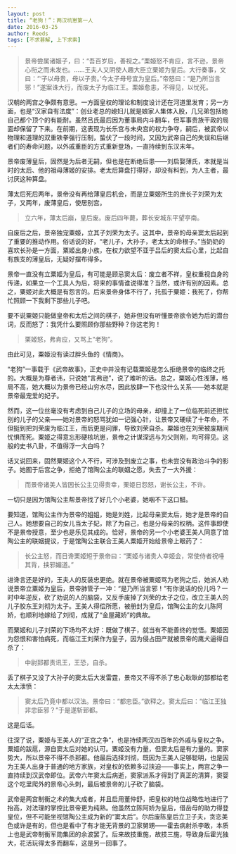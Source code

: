 ```yaml
---
layout: post
title: “老狗！”：两汉坑崽第一人
date: 2016-03-25
author: Reeds
tags: [不求甚解, 上下求索]
---
```


> 景帝尝属诸姬子，曰：“吾百岁后，善视之。”栗姬怒不肯应，言不逊，景帝心衔之而未发也。……王夫人又阴使人趣大臣立栗姬为皇后。大行奏事，文曰：“‘子以母贵，母以子贵。’今太子母号宜为皇后。”帝怒曰：“是乃所当言邪！”遂案诛大行，而废太子为临江王。栗姬愈恚，不得见，以忧死。

汉朝的两宫之争颇有意思。一方面皇权的理论和制度设计还在河道里发育；另一方面，也是“汉家自有法度”：创业老总的媳妇儿就是娘家人集体入股，几兄弟包括她自己都个顶个的有能耐。虽然吕氏最后因为董事局内斗翻车，但军事贵族干政的局面却保留了下来。在前期，这表现为长乐宫与未央宫的权力争夺，嗣后，被武帝以物理和道理的双重铁拳强行压制，蛰伏了一段时间，又因为武帝自己的失误和后继者们的寿命问题，以外戚重臣的方式重新登场，一直持续到东汉末年。

景帝废薄皇后，固然是为后者无嗣，但也是在断绝后患——刘启娶薄氏，本就是当时的太后、他的祖母薄姬的安排。老太后算盘打得好，却没有料到，为人主者，最讨厌这种算盘。

薄太后死后两年，景帝没有再给薄皇后机会，而是立粟姬所生的庶长子刘荣为太子，又两年，废薄皇后，使居别宫。 

> 立六年，薄太后崩，皇后废。废后四年薨，葬长安城东平望亭南。 

自废后之后，景帝独宠粟姬，立其子刘荣为太子。这其中，景帝的母亲窦太后起到了重要的推动作用。俗话说的好，“老儿子，大孙子，老太太的命根子。”当奶奶的喜欢长孙是一方面，粟姬出身小族，在权力欲望不亚于吕后的窦太后心里，比起自有族支的薄皇后，无疑好摆布得多。

景帝一直没有立粟姬为皇后，有可能是顾忌窦太后：废立者不祥，皇权重视自身的传递，如果立一个工具人为后，将来的事情谁说得准？当然，或许有别的因素。总之，粟姬对此大概是有怨言的。后来景帝身体不行了，托孤于粟姬：我死了，你帮忙照顾一下我剩下那些儿子吧。

要不说粟姬只能做皇帝和太后之间的棋子，她非但没有听懂景帝欲令她为后的潜台词，反而怒了：我凭什么要照顾你那些野种？你这老狗！

> 栗姬怒，弗肯应，又骂上“老狗”。

由此可见，粟姬没有读过胖头鱼的《情商》。

“老狗”一事载于《武帝故事》，正史中并没有记载粟姬是怎么拒绝景帝的临终之托的。大概是为尊者讳，只说她“言弗逊”，说了难听的话。总之，粟姬心性浅薄，格局不高，她大概以为景帝已经山穷水尽，因此放肆一下也没什么关系——她本就是景帝最宠爱的妃子。

然而，这一位丝毫没有考虑到自己儿子的立场的母亲，却撞上了一位临死前还担忧别的儿子的父亲——她对景帝的怒骂犹如一记强心针，让景帝又硬续了十年命，不但挺到把刘荣废为临江王，而后更是问罪，导致刘荣自杀。粟姬也在刘荣被废期间忧惧而死。粟姬之得意忘形硬核坑崽，景帝之计谋深远与为父则刚，均可得见。这般的史书八卦，不值得浮一大白吗？

话又说回来，固然粟姬这个人不行，可涉及到废立之事，也未尝没有政治斗争的影子。她囿于后宫之争，拒绝了馆陶公主的联姻之愿，失去了一大外援：

> 而景帝诸美人皆因长公主见得贵幸，栗姬日怨怒，谢长公主，不许。

一切只是因为馆陶公主帮景帝找了好几个小老婆，她咽不下这口醋。

要知道，馆陶公主作为景帝的姐姐，她是刘姓，比起母亲窦太后，她才是景帝的自己人。她想要自己的女儿当太子妃，除了为自己，也是分母亲的权柄。这件事即使不是景帝授意，至少也是乐见其成的。恰好，景帝的另一个小老婆王美人同意了馆陶公主的联姻提议，于是馆陶公主联合王美人粟姬开始给景帝上眼药了：

> 长公主怒，而日谗栗姬短于景帝曰：“栗姬与诸贵人幸姬会，常使侍者祝唾其背，挟邪媚道。”

进谗言还是好的，王夫人的反装忠更绝。就在景帝被粟姬骂为老狗之后，她派人劝说景帝立粟姬为皇后，景帝肺管子一冲：“是乃所当言邪！”有你说话的份儿吗？一时中年逆反，砍了劝说的人的脑袋，又反手废掉了刘荣的太子之位，改立王美人的儿子胶东王刘彻为太子。王美人得偿所愿，被册封为皇后，馆陶公主的女儿陈阿娇，也顺利地嫁给了刘彻，成就了“金屋藏娇”的典故。

而粟姬和儿子刘荣的下场均不太好：既做了棋子，就当有不能善终的觉悟。粟姬因为怨恨和害怕病死，而临江王刘荣作为皇子，因为侵占田产就被景帝的鹰犬逼得自杀了：

> 中尉郅都责讯王，王恐，自杀。

丢了棋子又没了大孙子的窦太后大发雷霆，景帝又不得不杀了忠心耿耿的郅都给老太太泄愤：

> 窦太后乃竟中都以汉法。景帝曰：“都忠臣。”欲释之。窦太后曰：“临江王独非忠臣邪？”于是遂斩郅都。

这是后话。

往深了说，粟姬与王美人的“正宫之争”，也是持续两汉四百年的外戚与皇权之争。粟姬的跋扈，源自窦太后对她的认可。粟姬没有力量，但窦太后是有力量的。窦家势大，所以景帝不得不杀郅都。他最后选择刘彻，既因为王美人足够聪明，也是因为王美人出身于普通的地方家族，对皇权的依赖多过挟迫——事实上，两宫之争一直持续到汉武帝即位。武帝六年窦太后病逝，窦家派系才得到了真正的清算，窦婴这个吃里爬外的景帝心头刺，最后被景帝的儿子砍了脑袋。

武帝是两宫制衡之术的集大成者，并且启用董仲舒，把皇权的地位战略性地进行了抬高，对法理的掌控比景帝更为纯熟。他虽然立陈阿娇为皇后，借岳母的助力得登皇位，但不可能坐视馆陶公主成为新的“窦太后”。尔后废陈皇后立卫子夫，贪恋美色或许是有的，但也是看中了有才能无背景的卫家舅甥——霍去病射杀李敢，本质上也是武帝制衡军勋集团的余波罢了。后来故技重施，故技三施，导致身后霍光独大，花活玩得太多而翻车，这是另一回事了。